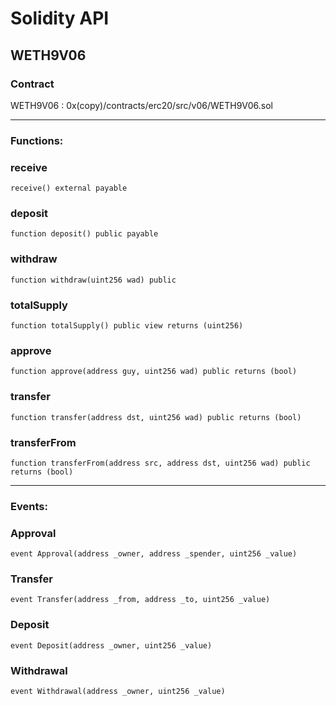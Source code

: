 # Solidity API

## WETH9V06

### Contract
WETH9V06 : 0x(copy)/contracts/erc20/src/v06/WETH9V06.sol

 --- 
### Functions:
### receive

```solidity
receive() external payable
```

### deposit

```solidity
function deposit() public payable
```

### withdraw

```solidity
function withdraw(uint256 wad) public
```

### totalSupply

```solidity
function totalSupply() public view returns (uint256)
```

### approve

```solidity
function approve(address guy, uint256 wad) public returns (bool)
```

### transfer

```solidity
function transfer(address dst, uint256 wad) public returns (bool)
```

### transferFrom

```solidity
function transferFrom(address src, address dst, uint256 wad) public returns (bool)
```

 --- 
### Events:
### Approval

```solidity
event Approval(address _owner, address _spender, uint256 _value)
```

### Transfer

```solidity
event Transfer(address _from, address _to, uint256 _value)
```

### Deposit

```solidity
event Deposit(address _owner, uint256 _value)
```

### Withdrawal

```solidity
event Withdrawal(address _owner, uint256 _value)
```

